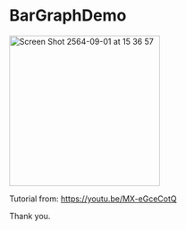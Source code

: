 # BarGraphDemo

<img width="269" alt="Screen Shot 2564-09-01 at 15 36 57" src="https://user-images.githubusercontent.com/3993516/131640182-542a8e3d-24d2-4959-b509-23a208a18f93.png">

Tutorial from: https://youtu.be/MX-eGceCotQ

Thank you.
